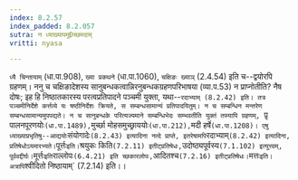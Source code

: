 ```yaml
---
index: 8.2.57
index_padded: 8.2.057
sutra: न ध्याख्यापमूÐच्छमदाम्
vritti: nyasa

---
```

`ध्यै चिन्तायाम्` (धा.पा.908), `ख्या प्रकथने` (धा.पा.1060), `चक्षिङः ख्याञ्` (2.4.54) इति च--द्वयोरपि ग्रहणम्। ननु च चक्षिङादेशस्य सानुबन्धकत्वान्निरनुबन्धकग्रहणपरिभाषया (व्या.प.53) न प्राप्नोतीति? नैष दोषः; इह हि निष्ठातकारस्य परत्वप्रतिपादने पञ्चमी युक्ता, यथा--`रदाभ्याम् (8.2.42) इति। तत्र पञ्चमीनिर्देशे कर्त्तव्ये यः षष्ठीनिर्देशः क्रियते, स सम्बन्धसामान्यं प्रतिपादयितुम्। न च सम्बन्धिन मन्तरेण सम्बन्धसामान्यमुपपद्यते। न च सानुबन्धके परित्यज्यमाने सम्बन्धिभेदः सम्भवतीति युक्तं तस्यापि ग्रहणम्, `पृ़ पालनपूरणयोः` (धा.पा.1489), `मुर्च्छा मोहसमुच्छ्राययोः` (धा.पा.212), `मदी हर्षे` (धा.पा.1208)। एषु ध्याख्याप्रभृतिषु--आद्ययोः `संयोगादेः` (8.2.43) इत्यादिना नत्दे प्राप्ते, इतरेषामपि `रदाभ्याम्` (8.2.42) इत्यादिना, प्रतिषेधोऽयमारभ्यते। `पूर्त्तः` इति। `श्रयुकः किति` (7.2.11) इतीट्प्रतिषेधः, `उदोष्ठ्यपूर्वस्य` (7.1.102) इत्युत्त्वम्, पूर्ववद्दीर्घः। `मूर्त्तः` इति `राल्लोपः` (6.4.21) इति च्छकारलोपः, `आदितश्च` (7.2.16) इतीट्प्रतिषेधः। `मत्तः` इति। अत्रापि `श्वीदितो निष्ठायाम्` (7.2.14) इति।।